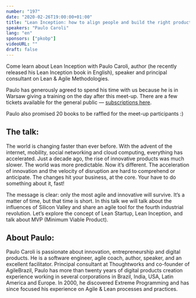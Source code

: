 ```yaml
---
number: "197"
date: "2020-02-26T19:00:00+01:00"
title: "Lean Inception: how to align people and build the right product"
speakers: "Paulo Caroli"
lang: "en"
sponsors: ["pkobp"]
videoURL: ""
draft: false
---
```


Come learn about Lean Inception with Paulo Caroli, author (he recently released his Lean Inception book in English), speaker and principal consultant on Lean & Agile Methodologies.

Paulo has generously agreed to spend his time with us because he is in Warsaw giving a training on the day after this meet-up. There are a few tickets available for the general public — <a href="https://www.eventbrite.com.br/e/lean-inception-training-at-warsaw-tickets-83346436435" target="_blank">subscriptions here</a>.

Paulo also promised 20 books to be raffled for the meet-up participants :)

<!-- **Lean inception** is the effective combination of Design Thinking and Lean StartUp to decide the Minimum Viable Product (MVP). It is a collaborative workshop that will help a group of people — typically an agile team, a squad, or a product team -- understand, align and plan the building of the lean product. -->

## The talk:
The world is changing faster than ever before. With the advent of the internet, mobility, social networking and cloud computing, everything has accelerated. Just a decade ago, the rise of innovative products was much slower. The world was more predictable. Now it’s different. The acceleration of innovation and the velocity of disruption are hard to comprehend or anticipate. The changes hit your business, at the core. Your have to do something about it, fast!

The message is clear: only the most agile and innovative will survive. It’s a matter of time, but that time is short. In this talk we will talk about the influences of Silicon Valley and share an agile tool for the fourth industrial revolution. Let’s explore the concept of Lean Startup, Lean Inception, and talk about MVP (Minimum Viable Product).

## About Paulo:
Paulo Caroli is passionate about innovation, entrepreneurship and digital products. He is a software engineer, agile coach, author, speaker, and an excellent facilitator. Principal consultant at Thoughtworks and co-founder of AgileBrazil, Paulo has more than twenty years of digital products creation experience working in several corporations in Brazil, India, USA, Latin America and Europe. In 2000, he discovered Extreme Programming and has since focused his experience on Agile & Lean processes and practices.
